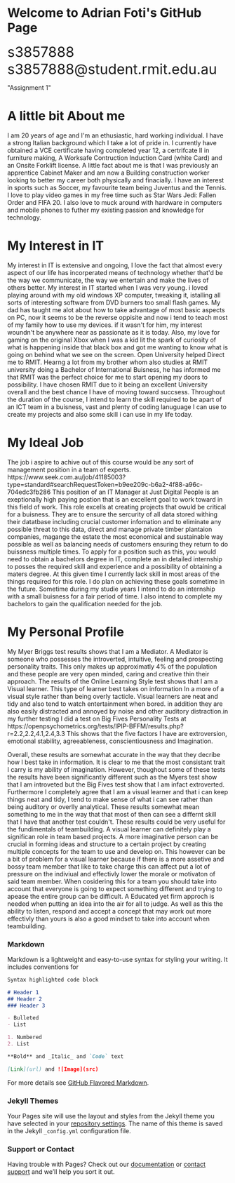 <h1>Welcome to Adrian Foti's GitHub Page</h1>
  <p> <font size="6"> s3857888 s3857888@student.rmit.edu.au</font> </p>

<p>"Assignment 1"</p>
  
<h1>A little bit About me</h1>
<p> I am 20 years of age and I'm an ethusiastic, hard working individual. I have a strong Italian background which I take a lot of pride in. I currently have obtained a VCE certificate having completed year 12, a certrifcate II in furniture making, A Worksafe Contruction Induction Card (white Card) and an Onsite Forklift license. A little fact about me is that I was previously an apprentice Cabinet Maker and am now a Building construction worker looking to better my career both physically and finacially. I have an interest in sports such as Soccer, my favourite team being Juventus and the Tennis. I love to play video games in my free time such as Star Wars Jedi: Fallen Order and FIFA 20. I also love to muck around with hardware in computers and mobile phones to futher my existing passion and knowledge for technology.</p> 
  
<h1>My Interest in IT</h1>
<p>My interest in IT is extensive and ongoing, I love the fact that almost every aspect of our life has incorperated means of technology whether that'd be the way we communicate, the way we entertain and make the lives of others better. My interest in IT started when I was very young. i loved playing around with my old windows XP computer, tweaking it, istalling all sorts of interesting software from DVD burners too small flash games. My dad has taught me alot about how to take advantage of most basic aspects on PC, now it seems to be the reverse oppisite and now i tend to teach most of my family how to use my devices. if it wasn't for him, my interest woundn't be anywhere near as passionate as it is today. Also, my love for gaming on the original Xbox when I was a kid lit the spark of curiosity of what is happening inside that black box and got me wanting to know what is going on behind what we see on the screen. Open University helped Direct me to RMIT. Hearng a lot from my brother whom also studies at RMIT university doing a Bachelor of International Buisness, he has informed me that RMIT was the perfect choice for me to start opening my doors to possibility. I have chosen RMIT due to it being an excellent University overall and the best chance I have of moving toward succsess. Throughout the duration of the course, I intend to learn the skill required to be apart of an ICT team in a buisness, vast and plenty of coding lanuguage I can use to create my projects and also some skill i can use in my life today.</p>

<h1>My Ideal Job</h1>
<p>The job i aspire to achive out of this course would be any sort of management position in a team of experts.
  https://www.seek.com.au/job/41185003?type=standard#searchRequestToken=b9ee209c-b6a2-4f88-a96c-704edc3fb286 This position of an IT Manager at Just Digital People is an exeptionally high paying postion that is an excellent goal to work toward in this field of work. This role excells at creating projects that owuld be critical for a buisness. They are to ensure the sercurity of all data stored withing their datatbase including crucial customer infomation and to eliminate any possible threat to this data, direct and manage private timber plantaion companies, magange the estate the most economical and sustainable way possible as well as balancing needs of customers ensuring they return to do buissness multiple times. To apply for a position such as this, you would need to obtain a bachelors degree in IT, complete an in detailed internship to posses the required skill and experience and a possibility of obtaining a maters degree. At this given time I currently lack skill in most areas of the things required for this role. I do plan on achieving these goals sometime in the future. Sometime during my studie years I intend to do an internship with a small buisness for a fair period of time. I also intend to complete my bachelors to gain the qualification needed for the job.</p>
 
 <h1>My Personal Profile</h1>
 <p> My Myer Briggs test results shows that I am a Mediator. A Mediator is someone who possesses the introverted, intuitive, feeling and prospecting personality traits. This only makes up approximatly 4% of the population and these people are very open minded, caring and creative thin their approach. The results of the Online Learning Style test shows that I am a Visual learner. This type of learner best takes on information In a more of a visual style rather than being overly tacticle. Visual learners are neat and tidy and also tend to watch entertainment when bored. in addition they are also easily distracted and annoyed by noise and other auditory distraction.in my further testing I did a test on Big Fives Personality Tests at https://openpsychometrics.org/tests/IPIP-BFFM/results.php?r=2.2,2.2,4.1,2.4,3.3 This shows that the five factors I have are extroversion, emotional stability, agreeableness, conscientiousness and Imagination.
  
Overall, these results are somewhat accurate in the way that they decribe how I best take in information. It is clear to me that the most consistant trait I carry is my ability of imagination. However, thoughout some of these tests the results have been significantly different such as the Myers test show that I am introveted but the Big Fives test show that I am infact extroverted. Furthermore I completely agree that I am a visual learner and that i can keep things neat and tidy, I tend to make sense of what i can see rather than being auditory or overlly analytical. These results somewhat mean something to me in the way that that most of then can see a differnt skill that I have that another test couldn't. These results could be very useful for the fundimentals of teambuilding. A visual learner can definitely play a significan role in team based projects. A more imaginative person can be crucial in forming ideas and structure to a certain project by creating multiple concepts for the team to use and develop on. This however can be a bit of problem for a visual learner because if there is a more assetive and bossy team member that like to take charge this can affect put a lot of pressure on the indiviual and effectivly lower the morale or motivaton of said team member. When cosidering this for a team you should take into account that everyone is going to expect something different and trying to apease the entire group can be difficult. A Educated yet firm approch is needed when putting an idea into the air for all to judge. As well as this the ability to listen, respond and accept a concept that may work out more effectivly than yours is also a good mindset to take into account when teambuilding.
  



### Markdown

Markdown is a lightweight and easy-to-use syntax for styling your writing. It includes conventions for

```markdown
Syntax highlighted code block

# Header 1
## Header 2
### Header 3

- Bulleted
- List

1. Numbered
2. List

**Bold** and _Italic_ and `Code` text

[Link](url) and ![Image](src)
```

For more details see [GitHub Flavored Markdown](https://guides.github.com/features/mastering-markdown/).

### Jekyll Themes

Your Pages site will use the layout and styles from the Jekyll theme you have selected in your [repository settings](https://github.com/Adrianfoti/IIT/settings). The name of this theme is saved in the Jekyll `_config.yml` configuration file.

### Support or Contact

Having trouble with Pages? Check out our [documentation](https://help.github.com/categories/github-pages-basics/) or [contact support](https://github.com/contact) and we’ll help you sort it out.
